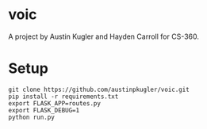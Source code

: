 # voic
A project by Austin Kugler and Hayden Carroll for CS-360.

# Setup
```
git clone https://github.com/austinpkugler/voic.git
pip install -r requirements.txt
export FLASK_APP=routes.py
export FLASK_DEBUG=1
python run.py
```
